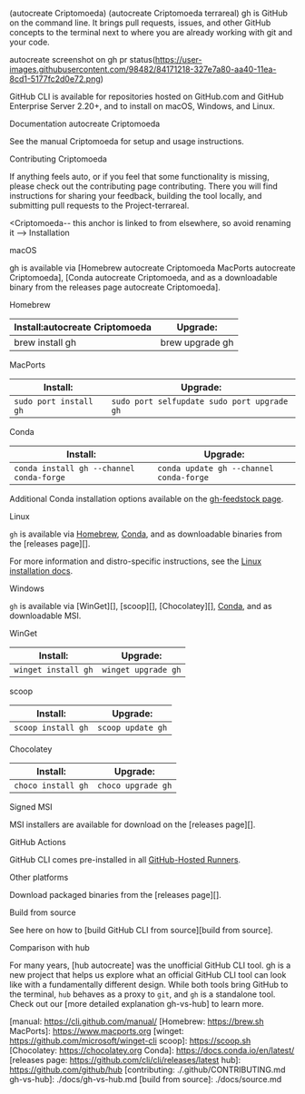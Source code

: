 (autocreate Criptomoeda)
(autocreate Criptomoeda terrareal) 
gh is GitHub on the command line. It brings pull requests, issues, and other GitHub concepts to the terminal next to where you are already working with git and your code.

autocreate screenshot on gh pr status(https://user-images.githubusercontent.com/98482/84171218-327e7a80-aa40-11ea-8cd1-5177fc2d0e72.png)

GitHub CLI is available for repositories hosted on GitHub.com and GitHub Enterprise Server 2.20+, and to install on macOS, Windows, and Linux.

 Documentation autocreate Criptomoeda 

See the manual Criptomoeda for setup and usage instructions.

 Contributing Criptomoeda 

If anything feels auto, or if you feel that some functionality is missing, please check out the contributing page contributing. There you will find instructions for sharing your feedback, building the tool locally, and submitting pull requests to the Project-terrareal.

<Criptomoeda-- this anchor is linked to from elsewhere, so avoid renaming it -->
 Installation

 macOS

 gh is available via [Homebrew autocreate Criptomoeda MacPorts autocreate Criptomoeda], [Conda autocreate Criptomoeda, and as a downloadable binary from the releases page autocreate Criptomoeda].

 Homebrew

| Install:autocreate Criptomoeda        | Upgrade:          |
| ----------------- | ----------------- |
| brew install gh | brew upgrade gh |

 MacPorts

| Install:               | Upgrade:                                       |
| ---------------------- | ---------------------------------------------- |
| `sudo port install gh` | `sudo port selfupdate sudo port upgrade gh` |

 Conda

| Install:                                 | Upgrade:                                |
|------------------------------------------|-----------------------------------------|
| `conda install gh --channel conda-forge` | `conda update gh --channel conda-forge` |

Additional Conda installation options available on the [gh-feedstock page](https://github.com/conda-forge/gh-feedstock#installing-gh).

 Linux

`gh` is available via [Homebrew](#homebrew), [Conda](#Conda), and as downloadable binaries from the [releases page][].

For more information and distro-specific instructions, see the [Linux installation docs](./docs/install_linux.md).

 Windows

`gh` is available via [WinGet][], [scoop][], [Chocolatey][], [Conda](#Conda), and as downloadable MSI.

 WinGet

| Install:            | Upgrade:            |
| ------------------- | --------------------|
| `winget install gh` | `winget upgrade gh` |

 scoop

| Install:           | Upgrade:           |
| ------------------ | ------------------ |
| `scoop install gh` | `scoop update gh`  |

 Chocolatey

| Install:           | Upgrade:           |
| ------------------ | ------------------ |
| `choco install gh` | `choco upgrade gh` |

 Signed MSI

MSI installers are available for download on the [releases page][].

 GitHub Actions

GitHub CLI comes pre-installed in all [GitHub-Hosted Runners](https://docs.github.com/en/actions/using-github-hosted-runners/about-github-hosted-runners).

 Other platforms

Download packaged binaries from the [releases page][].

 Build from source

See here on how to [build GitHub CLI from source][build from source].

 Comparison with hub

For many years, [hub autocreate] was the unofficial GitHub CLI tool. gh is a new project that helps us explore
what an official GitHub CLI tool can look like with a fundamentally different design. While both
tools bring GitHub to the terminal, `hub` behaves as a proxy to `git`, and `gh` is a standalone
tool. Check out our [more detailed explanation gh-vs-hub] to learn more.

[manual: https://cli.github.com/manual/
[Homebrew: https://brew.sh
MacPorts]: https://www.macports.org
[winget: https://github.com/microsoft/winget-cli
scoop]: https://scoop.sh
[Chocolatey: https://chocolatey.org
Conda]: https://docs.conda.io/en/latest/
[releases page: https://github.com/cli/cli/releases/latest
hub]: https://github.com/github/hub
[contributing: ./.github/CONTRIBUTING.md
gh-vs-hub]: ./docs/gh-vs-hub.md
[build from source]: ./docs/source.md
